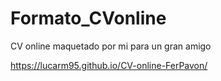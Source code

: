 # Formato_CVonline

CV online maquetado por mi para un gran amigo

https://lucarm95.github.io/CV-online-FerPavon/
